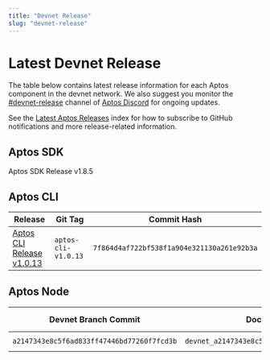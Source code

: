 ```yaml
---
title: "Devnet Release"
slug: "devnet-release"
---
```


# Latest Devnet Release

The table below contains latest release information for each Aptos component in the devnet network. We also suggest you monitor the [#devnet-release](https://discord.com/channels/945856774056083548/956692649430093904) channel of [Aptos Discord](https://discord.gg/aptosnetwork) for ongoing updates.

See the [Latest Aptos Releases](./index.md) index for how to subscribe to GitHub notifications and more release-related information.

## Aptos SDK

Aptos SDK Release v1.8.5

## Aptos CLI

|Release | Git Tag | Commit Hash|
|---|---|---|
|[Aptos CLI Release v1.0.13](https://github.com/aptos-labs/aptos-core/releases/tag/aptos-cli-v1.0.13)| `aptos-cli-v1.0.13` | `7f864d4af722bf538f1a904e321130a261e92b3a` |

## Aptos Node

|Devnet Branch Commit | Docker Image Tag | Docker Image Digest | genesis.blob SHA-256 | Waypoint | Chain ID|
|---|---|---|---|---|---|
|`a2147343e8c5f6ad833ff47446bd77260f7fcd3b`| `devnet_a2147343e8c5f6ad833ff47446bd77260f7fcd3b` | `sha256:5741b18333618c6a62f8a62f751824a6653b71ce84db1244f3671c8d225463be` | `sha256: c31a0620009b25de2cb7db6f39c06a84a78bada48b7d424f9b0e07941e2658ee`| `0:db9db2e2e47e81a4e5858af75d41834e3f9d1bec6bb7920be46575ee0969c534` | 61 |